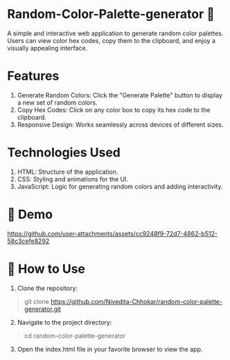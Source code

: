 # Random-Color-Palette-generator 🎨
A simple and interactive web application to generate random color palettes. Users can view color hex codes, copy them to the clipboard, and enjoy a visually appealing interface.

# Features
1. Generate Random Colors: Click the "Generate Palette" button to display a new set of random colors.
2. Copy Hex Codes: Click on any color box to copy its hex code to the clipboard.
3. Responsive Design: Works seamlessly across devices of different sizes.

# Technologies Used
1. HTML: Structure of the application.
2. CSS: Styling and animations for the UI.
3. JavaScript: Logic for generating random colors and adding interactivity.

# 🎥 Demo
https://github.com/user-attachments/assets/cc9248f9-72d7-4862-b512-58c3cefe8292

# 🚀 How to Use
1. Clone the repository:
> git clone https://github.com/Nivedita-Chhokar/random-color-palette-generator.git
2. Navigate to the project directory:
> cd random-color-palette-generator
3. Open the index.html file in your favorite browser to view the app.

